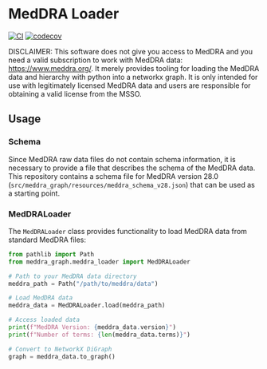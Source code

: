 

# MedDRA Loader

[![CI](https://github.com/wullli/meddra-loader/workflows/CI/badge.svg)](https://github.com/wullli/meddra-loader/actions/workflows/ci.yml)
[![codecov](https://codecov.io/gh/wullli/meddra-loader/branch/main/graph/badge.svg)](https://codecov.io/gh/wullli/meddra-loader)

DISCLAIMER: This software does not give you access to MedDRA and you need a valid subscription to work with MedDRA data: https://www.meddra.org/. It merely provides tooling for loading the MedDRA data and hierarchy with python into a networkx graph. It is only intended for use with legitimately licensed MedDRA data and users are responsible for obtaining a valid license from the MSSO.

## Usage

### Schema

Since MedDRA raw data files do not contain schema information, it is necessary to provide a file that describes the schema of the MedDRA data. 
This repository contains a schema file for MedDRA version 28.0 (`src/meddra_graph/resources/meddra_schema_v28.json`) that can be used as a starting point.

### MedDRALoader

The `MedDRALoader` class provides functionality to load MedDRA data from standard MedDRA files:

```python
from pathlib import Path
from meddra_graph.meddra_loader import MedDRALoader

# Path to your MedDRA data directory
meddra_path = Path("/path/to/meddra/data")

# Load MedDRA data
meddra_data = MedDRALoader.load(meddra_path)

# Access loaded data
print(f"MedDRA Version: {meddra_data.version}")
print(f"Number of terms: {len(meddra_data.terms)}")

# Convert to NetworkX DiGraph
graph = meddra_data.to_graph()
```
